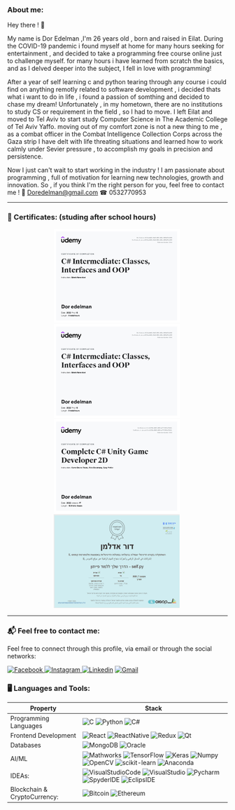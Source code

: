 <p align="center">
  
  ### About me:
  
</p>

Hey there ! 👋<br/>

My name is Dor Edelman ,I'm 26 years old , born and raised in Eilat.
During the COVID-19 pandemic i found myself at home for many hours seeking for entertainment , and decided to take a programming free course online just to challenge myself. for many hours i have learned from scratch the basics, and as I delved deeper into the subject, I fell in love with programming! 

After a year of self learning c and python tearing through any course i could find on anything remotly related to software development , i decided thats what i want to do in life , i found a passion of somthing and decided to chase my dream! 
Unfortunately , in my hometown, there are no institutions to study CS or requirement in the field ,
so I had to move.
I left Eilat and moved to Tel Aviv to start study Computer Science in The Academic College of Tel Aviv Yaffo.
moving out of my comfort zone is not a new thing to me , as a combat officer in the Combat Intelligence Collection Corps across the Gaza strip I have delt with life threating situations and learned how to work calmly under Sevier pressure , to accomplish my goals in precision and persistence.

Now I just can't wait to start working in the industry !
I am passionate about programming , full of motivation for learning new technologies, growth and innovation.
So , if you think I'm the right person for you, feel free to contact me !
📧 Doredelman@gmail.com
☎ 0532770953

---

### 💯 Certificates: (studing after school hours)

<p align="center">
    <img src="Credentials/CSharp funddamentals.jpg" alt="CSharp funddamentals" width="288" height="214"/>&nbsp;
    <img src="Credentials/CSharpIntermediateCred.jpg" alt="CSharp Intermediate" width="288" height="214"/>&nbsp;
    <img src="Credentials/GameDevCred.jpg" alt="GameDev" width="288" height="214"/>&nbsp;
    <img src="Credentials/self.py.png" alt="python" width="288" height="214"/>&nbsp;
  </p>
  
---

### 📬 Feel free to contact me:

<p>
Feel free to connect through this profile, via email or
through the social networks:
</p>

<p>
  <a href="https://www.facebook.com/dor.edelman">
    <img alt="Facebook" src="https://img.shields.io/badge/Facebook-1877f2?logo=Facebook&logoColor=white&style=for-the-badge" />
  </a>
  <a href="https://www.instagram.com/doredelman/">
    <img alt="Instagram" src="https://img.shields.io/badge/Instagram-E4405F?logo=instagram&logoColor=white&style=for-the-badge" />
  </a>
  <a href="https://www.linkedin.com/in/dor-edelman-6b45b2230/"><img alt="Linkedin" src="https://img.shields.io/badge/linkedin-0077B5?logo=linkedin&logoColor=white&style=for-the-badge" /></a>
  <a href="Doredelman@gmail.com"><img alt="Gmail" src="https://img.shields.io/badge/Mail-EA4335?logo=Gmail&logoColor=white&style=for-the-badge" /></a>
</p>

### 🖥️ Languages and Tools:

| Property                     | Stack                                                                                                                                                                                                                                                                                                                                                                                                                                                                                                                                                                                                                                                                                                                                                                          |
| ---------------------------- | ----------------------------------------------------------------------------------------------------------------------------------------------------------------------------------------------------------------------------------------------------------------------------------------------------------------------------------------------------------------------------------------------------------------------------------------------------------------------------------------------------------------------------------------------------------------------------------------------------------------------------------------------------------------------------------------------------------------------------------------------------------------------------- |
| Programming Languages        | ![C](https://img.shields.io/badge/C-A8B9CC?logo=C&logoColor=white&style=for-the-badge) ![Python](https://img.shields.io/badge/Python-3776AB?logo=Python&logoColor=white&style=for-the-badge) ![C#](https://img.shields.io/badge/c%23-%23239120.svg?style=for-the-badge&logo=c-sharp&logoColor=white)                                                                                                                                                       |
| Frontend Development         | ![React](https://img.shields.io/badge/React-61DAFB?logo=React&logoColor=white&style=for-the-badge) ![ReactNative](https://img.shields.io/badge/ReactNative-262261?logo=ReactNative&logoColor=white&style=for-the-badge) ![Redux](https://img.shields.io/badge/Redux-764ABC?logo=Redux&logoColor=white&style=for-the-badge) ![Qt](https://img.shields.io/badge/PyQt-41CD52?logo=Qt&logoColor=white&style=for-the-badge)                                                                                                                                                                                                                                                                                                                                                        |
| Databases                    | ![MongoDB](https://img.shields.io/badge/MongoDB-47A248?logo=MongoDB&logoColor=white&style=for-the-badge) ![Oracle](https://img.shields.io/badge/Oracle-F80000?logo=Oracle&logoColor=white&style=for-the-badge)                                                                                                                                                                                                                                                                                                                                                                                                                                                                                                                                                                |
| AI/ML                        | ![Mathworks](https://img.shields.io/badge/MathLab-0076a8?logo=Mathworks&logoColor=white&style=for-the-badge) ![TensorFlow](https://img.shields.io/badge/TensorFlow-FF6F00?logo=TensorFlow&logoColor=white&style=for-the-badge) ![Keras](https://img.shields.io/badge/Keras-D00000?logo=Keras&logoColor=white&style=for-the-badge) ![Numpy](https://img.shields.io/badge/Numpy-013243?logo=Numpy&logoColor=white&style=for-the-badge) ![OpenCV](https://img.shields.io/badge/OpenCV-F78C40?logo=OpenCV&logoColor=white&style=for-the-badge) ![scikit-learn](https://img.shields.io/badge/scikitlearn-F7931E?logo=scikit-learn&logoColor=white&style=for-the-badge) ![Anaconda](https://img.shields.io/badge/Anaconda-44A833?logo=Anaconda&logoColor=white&style=for-the-badge) |
| IDEAs:                       | ![VisualStudioCode](https://img.shields.io/badge/Visual%20Studio%20Code-007acc?logo=Visual%20Studio%20Code&logoColor=white&style=for-the-badge) ![VisualStudio](https://img.shields.io/badge/Visual%20Studio-5C2D91?logo=Visual%20Studio&logoColor=white&style=for-the-badge) ![Pycharm](https://img.shields.io/badge/Pycharm-000000?logo=Pycharm&logoColor=white&style=for-the-badge) ![SpyderIDE](https://img.shields.io/badge/Spyder-FF0000?logo=Spyder%20IDE&logoColor=white&style=for-the-badge) ![EclipsIDE](https://img.shields.io/badge/Eclipse-2C2255?logo=Eclipse%20IDE&logoColor=white&style=for-the-badge)                                                                                                                                                        |
| Blockchain & CryptoCurrency: | ![Bitcoin](https://img.shields.io/badge/Bitcoin-F7931A?logo=Bitcoin&logoColor=white&style=for-the-badge) ![Ethereum](https://img.shields.io/badge/Ethereum-3d3d3d?logo=Ethereum&logoColor=white&style=for-the-badge)                                                                                                                                                                                                                                               
<!--
**dore96/dore96** is a ✨ _special_ ✨ repository because its `README.md` (this file) appears on your GitHub profile.

Here are some ideas to get you started:

- 🔭 I’m currently working on ...
- 🌱 I’m currently learning ...
- 👯 I’m looking to collaborate on ...
- 🤔 I’m looking for help with ...
- 💬 Ask me about ...
- 📫 How to reach me: ...
- 😄 Pronouns: ...
- ⚡ Fun fact: ...
-->

